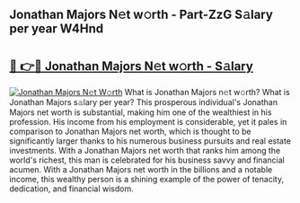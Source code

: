 ## Jonathan Majors N𝚎t w𝚘rth - Part-ZzG S𝚊lary per year W4Hnd

# <h2><a href="http://gc3vzdr.nevu.top/?p=Jonathan+Majors">🔗 👉🔴 Jonathan Majors N𝚎t w𝚘rth - S𝚊lary</a></h2>

[![Jonathan Majors N𝚎t W𝚘rth](https://i.imgur.com/Oavwk0R.jpeg)](http://gc3vzdr.nevu.top/?p=Jonathan+Majors)
What is Jonathan Majors n𝚎t w𝚘rth? What is Jonathan Majors s𝚊lary per year?
This prosperous individual's Jonathan Majors net worth is substantial, making him one of the wealthiest in his profession. His income from his employment is considerable, yet it pales in comparison to Jonathan Majors net worth, which is thought to be significantly larger thanks to his numerous business pursuits and real estate investments. With a Jonathan Majors net worth that ranks him among the world's richest, this man is celebrated for his business savvy and financial acumen. With a Jonathan Majors net worth in the billions and a notable income, this wealthy person is a shining example of the power of tenacity, dedication, and financial wisdom.

